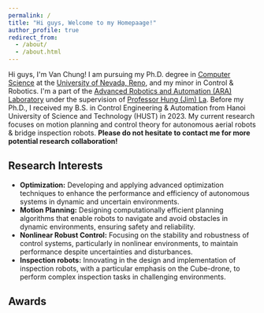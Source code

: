 ```yaml
---
permalink: /
title: "Hi guys, Welcome to my Homepaage!"
author_profile: true
redirect_from: 
  - /about/
  - /about.html
---
```


Hi guys, I'm Van Chung!
I am pursuing my Ph.D. degree in [Computer Science](https://www.unr.edu/cse) at the [University of Nevada, Reno](https://www.unr.edu/), and my minor in Control & Robotics. I'm a part of the [Advanced Robotics and Automation (ARA) Laboratory](https://ara.cse.unr.edu/) under the supervision of [Professor Hung (Jim) La](https://scholar.google.com/citations?user=uG-wAt0AAAAJ&hl=en). Before my Ph.D., I received my B.S. in Control Engineering & Automation from Hanoi University of Science and Technology (HUST) in 2023. My current research focuses on motion planning and control theory for autonomous aerial robots & bridge inspection robots. **Please do not hesitate to contact me for more potential research collaboration!**

Research Interests
------
* **Optimization:** Developing and applying advanced optimization techniques to enhance the performance and efficiency of autonomous systems in dynamic and uncertain environments.
* **Motion Planning:** Designing computationally efficient planning algorithms that enable robots to navigate and avoid obstacles in dynamic environments, ensuring safety and reliability.
* **Nonlinear Robust Control:** Focusing on the stability and robustness of control systems, particularly in nonlinear environments, to maintain performance despite uncertainties and disturbances.
* **Inspection robots:** Innovating in the design and implementation of inspection robots, with a particular emphasis on the Cube-drone, to perform complex inspection tasks in challenging environments.  

Awards
------
